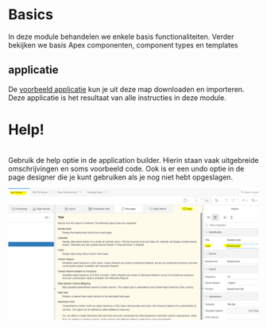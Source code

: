 # Basics
In deze module behandelen we enkele basis functionaliteiten. Verder bekijken we basis Apex componenten, component types en templates</br>
## applicatie
De [voorbeeld applicatie](f107.sql) kun je uit deze map downloaden en importeren. Deze applicatie is het resultaat van alle instructies in deze module.
</br>

# Help!
</br>
Gebruik de help optie in de application builder. Hierin staan vaak uitgebreide omschrijvingen en soms voorbeeld code. Ook is er een undo optie in de page designer die je kunt gebruiken als je nog niet hebt opgeslagen.
</br>

![Help](appBuilderHelp.PNG)